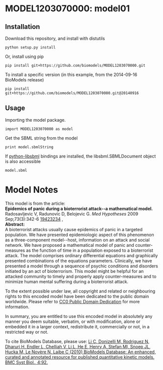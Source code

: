 # MODEL1203070000: model01

## Installation

Download this repository, and install with distutils

`python setup.py install`

Or, install using pip

`pip install git+https://github.com/biomodels/MODEL1203070000.git`

To install a specific version (in this example, from the 2014-09-16 BioModels release)

`pip install git+https://github.com/biomodels/MODEL1203070000.git@20140916`

## Usage

Importing the model package.

`import MODEL1203070000 as model`

Get the SBML string from the model

`print model.sbmlString`

If [python-libsbml](https://pypi.python.org/pypi/python-libsbml) bindings are
installed, the libsbml.SBMLDocument object is also accessible

`model.sbml`


# Model Notes


This model is from the article:  
**Epidemics of panic during a bioterrorist attack--a mathematical model.**   
Radosavljevic V, Radunovic D, Belojevic G. _Med Hypotheses_ 2009
Sep;73(3):342-6 [19423234](http://www.ncbi.nlm.nih.gov/pubmed/19423234) ,  
**Abstract:**   
A bioterrorist attacks usually cause epidemics of panic in a targeted
population. We have presented epidemiologic aspect of this phenomenon as a
three-component model--host, information on an attack and social network. We
have proposed a mathematical model of panic and counter-measures as the
function of time in a population exposed to a bioterrorist attack. The model
comprises ordinary differential equations and graphically presented
combinations of the equations parameters. Clinically, we have presented a
model through a sequence of psychic conditions and disorders initiated by an
act of bioterrorism. This model might be helpful for an attacked community to
timely and properly apply counter-measures and to minimize human mental
suffering during a bioterrorist attack.

To the extent possible under law, all copyright and related or neighbouring
rights to this encoded model have been dedicated to the public domain
worldwide. Please refer to [CC0 Public Domain
Dedication](http://creativecommons.org/publicdomain/zero/1.0/) for more
information.

In summary, you are entitled to use this encoded model in absolutely any
manner you deem suitable, verbatim, or with modification, alone or embedded it
in a larger context, redistribute it, commercially or not, in a restricted way
or not.

To cite BioModels Database, please use: [Li C, Donizelli M, Rodriguez N,
Dharuri H, Endler L, Chelliah V, Li L, He E, Henry A, Stefan MI, Snoep JL,
Hucka M, Le Novère N, Laibe C (2010) BioModels Database: An enhanced, curated
and annotated resource for published quantitative kinetic models. BMC Syst
Biol., 4:92.](http://www.ncbi.nlm.nih.gov/pubmed/20587024)


